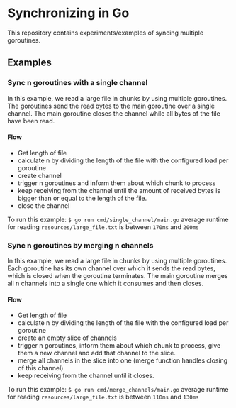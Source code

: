 # Synchronizing in Go

This repository contains experiments/examples of syncing multiple goroutines.

## Examples

### Sync n goroutines with a single channel
In this example, we read a large file in chunks by using multiple goroutines.
The goroutines send the read bytes to the main goroutine over a single channel.
The main goroutine closes the channel while all bytes of the file have been read.

#### Flow
 - Get length of file
 - calculate n by dividing the length of the file with the configured load per goroutine
 - create channel
 - trigger n goroutines and inform them about which chunk to process
 - keep receiving from the channel until the amount of received bytes is bigger than or equal to the length of the file.
 - close the channel

To run this example: `$ go run cmd/single_channel/main.go`
average runtime for reading `resources/large_file.txt` is between `170ms` and `200ms`

### Sync n goroutines by merging n channels
In this example, we read a large file in chunks by using multiple goroutines.
Each goroutine has its own channel over which it sends the read bytes, which is closed when the goroutine terminates.
The main goroutine merges all n channels into a single one which it consumes and then closes.

#### Flow
 - Get length of file
 - calculate n by dividing the length of the file with the configured load per goroutine
 - create an empty slice of channels
 - trigger n goroutines, inform them about which chunk to process, give them a new channel and add that channel to the slice.
 - merge all channels in the slice into one (merge function handles closing of this channel)
 - keep receiving from the channel until it closes.

To run this example: `$ go run cmd/merge_channels/main.go`
average runtime for reading `resources/large_file.txt` is between `110ms` and `130ms`
